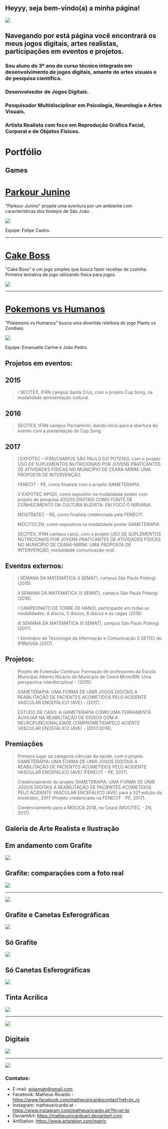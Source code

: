 ## Heyyy, seja bem-vindo(a) a minha página!
![](Perfil.jpg)

## Navegando por está página você encontrará os meus jogos digitais, artes realistas, participações em eventos e projetos.

### Sou aluno do 3º ano do curso técnico integrado em desenvolvimento de jogos digitais, amante de artes visuais e de pesquisa científica.  
### Desenvolvedor de Jogos Digitais.
### Pesquisador Multidisciplinar em Psicologia, Neurologia e Artes Visuais.  
### Artista Realista com foco em Reprodução Gráfica Facial, Corporal e de Objetos Físicos.


# Portfólio  

## Games

# [Parkour Junino](https://felipecastroifrn.github.io/ParkourJunino/) 

"Parkour Junino" propõe uma aventura por um ambiente com características dos festejos de São João.

[![](ParkourJunino.PNG)](https://felipecastroifrn.github.io/ParkourJunino/) 

Equipe: Felipe Castro.

***

# [Cake Boss](https://emanuellicarine.github.io/CakeBoss/)

"Cake Boss" é um jogo simples que busca fazer receitas de cozinha.
Primeira tentativa de jogo utilizando física para jogos.

[![](cakeboss.png)](https://emanuellicarine.github.io/CakeBoss/)
***

# [Pokemons vs Humanos](https://bixcoito.github.io/Pokemon/)

"Pokemons vs Humanos" busca uma divertida releitura do jogo Plants vs Zombies.

[![](Pokemon.png)](https://bixcoito.github.io/Pokemon/) 

Equipe: Emanuelle Carine e João Pedro.

## Projetos em eventos:
## 2015
> I SECITEX, IFRN campus Santa Cruz, com o projeto Cup Song, na modalidade apresentação cultural.  

## 2016
> SECITEX, IFRN campus Parnamirim, dando início para a abertura do evento com a presentação do Cup Song. 

## 2017 
> I EXPOTEC – IFRN/CAMPUS SÃO PAULO DO POTENGI, com o projeto USO DE SUPLEMENTOS NUTRICIONAIS POR JOVENS PRATICANTES DE
ATIVIDADES FÍSICAS NO MUNICÍPIO DE CEARÁ-MIRIM: UMA PROPOSTA DE INTERVENÇÃO.
>
> FENECIT - PE, como finalista com o projeto GAMETERAPIA.
>
> V EXPOTEC APODI, como expositor na modalidade poster com projeto de pesquisa JOGOS DIGITAIS COMO FONTE DE CONHECIMENTO DA CULTURA BUDISTA: EM FOCO O NIRVANA.
>
> MOSTRATEC - RS, como finalista credenciada pela FENECIT.
>
> MOCITECZN, como expositora na modalidade poster GAMETERAPIA.
>
> SECITEX, IFRN campus caicó, com o projeto USO DE SUPLEMENTOS NUTRICIONAIS POR JOVENS PRATICANTES
DE ATIVIDADES FÍSICAS NO MUNICÍPIO DE CEARÁ-MIRIM: UMA
PROPOSTA DE INTERVENÇÃO, modalidade comunicação-oral.

## Eventos externos:

> I SEMANA DA MATEMÁTICA (I SEMAT), campus São Paulo Potengi (2015).
>
> II SEMANA DA MATEMÁTICA (II SEMAT), campus São Paulo Potengi (2016).
>
> I CAMPEONATO DE TORRE DE HANOI, participante em todas as modalidades: 4 discos, 5 discos, 6 discos e às cegas (2016).
>
> III SEMANA DA MATEMÁTICA (II SEMAT), campus São Paulo Potengi (2017).
>
> I Seminário de Tecnologia da Informação e Comunicação (I SETIC) do IFRN/SGA (2017).

## Projetos:
> Projeto de Extensão Contínuo: Formação de professores da Escola Municipal Alberto Nicácio do Município de Ceará Mirim/RN: Uma perspectiva interdisciplinar - (2015).

> GAMETERAPIA: UMA FORMA DE UNIR JOGOS DIGITAIS A REABILITAÇÃO DE PACIENTES ACOMETIDOS PELO ACIDENTE VASCULAR ENCEFÁLICO (AVE) - (2017).

> ESTUDO DE CASO: A GAMETERAPIA COMO UMA FERRAMENTA AUXILIAR NA REABILITAÇÃO DE IDOSOS COM A NEUROFUNCIONALIDADE COMPROMETIDAPELO ACIENTE VASCULAR ENCEFÁLICO (AVE) - (2017/2018).

> 
## Premiações
> Primeiro lugar na categoria ciências da saúde, com o projeto GAMETERAPIA: UMA FORMA DE UNIR JOGOS DIGITAIS A REABILITAÇÃO DE PACIENTES ACOMETIDOS PELO ACIDENTE VASCULAR ENCEFÁLICO (AVE) (FENECIT - PE, 2017).

> Credenciamento do projeto GAMETERAPIA: UMA FORMA DE UNIR JOGOS DIGITAIS A REABILITAÇÃO DE PACIENTES ACOMETIDOS PELO ACIDENTE VASCULAR ENCEFÁLICO (AVE) para a 32ª edição da mostratec, 2017 (Projeto credenciado na FENECIT - PE, 2017).

> Credenciamento para a MOCICA 2018, no Ceará (MOCITEC - ZN, 2017).
      
 ## Galeria de Arte Realista e Ilustração
 ## Em andamento com Grafite
 
![](Greic2.jpg)

## Grafite: comparações com a foto real
 
![](Comp1.jpg) 
***
![](Comp2.jpg)

## Grafite e Canetas Esferográficas
![](Geometria.jpg)


## Só Grafite
![](Clar.jpg)

## Só Canetas Esferográficas
![](PicsArt_10-09-10.03.06.jpg)

## Tinta Acrílica
![](Tinta.jpg)
***
![](Tinta2.jpg)

## Digitais
![](Pok1.jpg)
***
![](Pok2.jpg)

### Contatos:  

* E-mail: wisematr@gmail.com
* Facebook: Matheus Ricardo - https://www.facebook.com/matheusricardocontact?ref=br_rs
* Instagram: matheusricardo.at - https://www.instagram.com/matheusricardo.at/?hl=pt-br
* DeviantArt: https://matheusricardoart.deviantart.com
* ArtStation: https://www.artstation.com/matric
